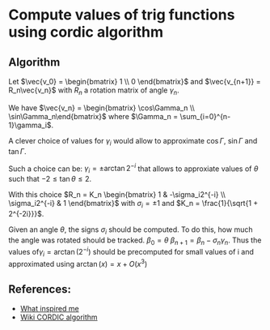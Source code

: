 # Compute values of trig functions using cordic algorithm


## Algorithm
Let $\vec{v_0} = \begin{bmatrix} 1 \\ 0 \end{bmatrix}$ and $\vec{v_{n+1}} = R_n\vec{v_n}$ with $R_n$ a rotation matrix of angle $\gamma_n$.

We have $\vec{v_n} = \begin{bmatrix} \cos\Gamma_n \\ \sin\Gamma_n\end{bmatrix}$ where $\Gamma_n = \sum_{i=0}^{n-1}\gamma_i$.

A clever choice of values for $\gamma_i$ would allow to approximate $\cos\Gamma$, $\sin\Gamma$ and $\tan \Gamma$.

Such a choice can be: $\gamma_i = \pm \arctan 2^{- i}$ that allows to approxiate values of $\theta$ such that $-2 \le \tan \theta \le 2$.

With this choice $R_n = K_n \begin{bmatrix} 1 & -\sigma_i2^{-i} \\ \sigma_i2^{-i} & 1 \end{bmatrix}$ with $\sigma_i = \pm 1$ and $K_n = \frac{1}{\sqrt{1 + 2^{-2i}}}$.

Given an angle $\theta$, the signs $\sigma_i$ should be computed. To do this, how much the angle was rotated should be tracked.
$\beta_0 = \theta$ $\beta_{n+1} = \beta_n - \sigma_n\gamma_n$.
Thus the values of$\gamma_i = \arctan(2^{-i})$ should be precomputed for small values of i and approximated using $\arctan(x) = x + O(x^3)$


## References:
- [What inspired me](https://www.youtube.com/watch?v=NVRXK1Idbv8)
- [Wiki CORDIC algorithm](https://en.wikipedia.org/wiki/CORDIC)

